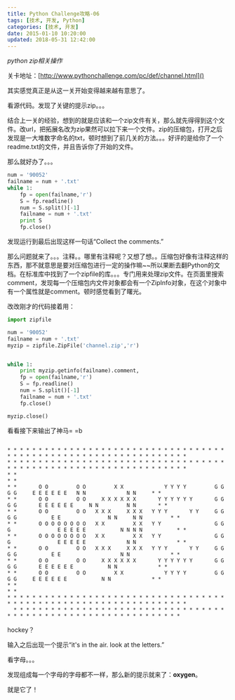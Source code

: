 ```yaml
---
title: Python Challenge攻略-06
tags: [技术, 开发, Python]
categories: [技术, 开发]
date: 2015-01-10 10:20:00
updated: 2018-05-31 12:42:00
---
```


*python zip相关操作*

<!-- more -->

关卡地址：[http://www.pythonchallenge.com/pc/def/channel.html]()

其实感觉真正是从这一关开始变得越来越有意思了。

看源代码。发现了关键的提示zip。。。

结合上一关的经验，想到的就是应该和一个zip文件有关，那么就先得得到这个文件。改url，把拓展名改为zip果然可以拉下来一个文件。zip的压缩包，打开之后发现是一大堆数字命名的txt，顿时想到了前几关的方法。。。好评的是给你了一个readme.txt的文件，并且告诉你了开始的文件。

那么就好办了。。。

```python
num = '90052'
failname = num + '.txt'
while 1:
    fp = open(failname,'r')
    S = fp.readline()
    num = S.split()[-1]
    failname = num + '.txt'
    print S
    fp.close()
```

发现运行到最后出现这样一句话“Collect the comments.”

那么问题就来了。。。注释。。哪里有注释呢？又想了想。。压缩包好像有注释这样的东西，那不就意思是要对压缩包进行一定的操作嘛~~所以果断去翻Python的文档。在标准库中找到了一个zipfile的库。。。专门用来处理zip文件。在页面里搜索comment，发现每一个压缩包内文件对象都会有一个ZipInfo对象，在这个对象中有一个属性就是comment。顿时感觉看到了曙光。

改改刚才的代码接着用：

```python
import zipfile

num = '90052'
failname = num + '.txt'
myzip = zipfile.ZipFile('channel.zip','r')


while 1:
	print myzip.getinfo(failname).comment,
	fp = open(failname,'r')
	S = fp.readline()
	num = S.split()[-1]
	failname = num + '.txt'
	fp.close()

myzip.close()
```

看看接下来输出了神马= =b

```

* * * * * * * * * * * * * * * * * * * * * * * * * * * * * * * * * * * * * * * * * * * * * * * * * * * * * * * * * * * * * * * * 
* * * * * * * * * * * * * * * * * * * * * * * * * * * * * * * * * * * * * * * * * * * * * * * * * * * * * * * * * * * * * * * * 
* *                                                                                                                         * * 
* *       O O         O O         X X             Y Y Y Y         G G         G G     E E E E E E   N N             N N     * * 
* *       O O         O O     X X X X X X       Y Y Y Y Y Y       G G       G G       E E E E E E     N N         N N       * * 
* *       O O         O O   X X X     X X X   Y Y Y       Y Y     G G   G G           E E               N N     N N         * * 
* *       O O O O O O O O   X X         X X   Y Y                 G G G               E E E E E           N N N N           * * 
* *       O O O O O O O O   X X         X X   Y Y                 G G G               E E E E E             N N             * * 
* *       O O         O O   X X X     X X X   Y Y Y       Y Y     G G   G G           E E                   N N             * * 
* *       O O         O O     X X X X X X       Y Y Y Y Y Y       G G       G G       E E E E E E           N N             * * 
* *       O O         O O         X X             Y Y Y Y         G G         G G     E E E E E E           N N             * * 
* *                                                                                                                         * * 
* * * * * * * * * * * * * * * * * * * * * * * * * * * * * * * * * * * * * * * * * * * * * * * * * * * * * * * * * * * * * * * * 
  * * * * * * * * * * * * * * * * * * * * * * * * * * * * * * * * * * * * * * * * * * * * * * * * * * * * * * * * * * * * * *
```

hockey？

输入之后出现一个提示“it's in the air. look at the letters.”

看字母。。。

发现组成每一个字母的字母都不一样，那么新的提示就来了：**oxygen**。

就是它了！
